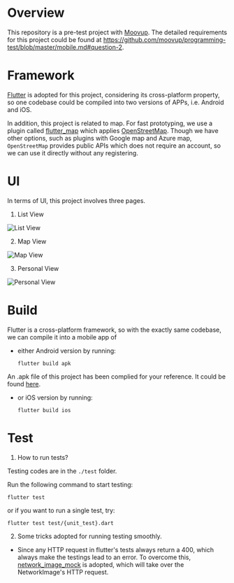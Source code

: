 # Overview

This repository is a pre-test project with [Moovup](https://moovup.com/). The detailed requirements for this project could be found at https://github.com/moovup/programming-test/blob/master/mobile.md#question-2.

# Framework

[Flutter](https://flutter.dev/) is adopted for this project, considering its cross-platform property, so one codebase could be compiled into two versions of APPs, i.e. Android and iOS.

In addition, this project is related to map. For fast prototyping, we use a plugin called [flutter_map](https://pub.dev/packages/flutter_map) which applies [OpenStreetMap](https://www.openstreetmap.org/). Though we have other options, such as plugins with Google map and Azure map, `OpenStreetMap` provides public APIs which does not require an account, so we can use it directly without any registering.

# UI

In terms of UI, this project involves three pages.

1. List View

![List View](images/listview.png "List View")

2. Map View
  
![Map View](images/mapview.png "Map View")

3. Personal View

![Personal View](images/personalview.png "Personal View")

# Build

Flutter is a cross-platform framework, so with the exactly same codebase, we can compile it into a mobile app of 

* either Android version by running:
  
  `flutter build apk`

An .apk file of this project has been complied for your reference. It could be found [here](https://drive.google.com/file/d/1mxG7DV_pRlj-y4HR6jWLk1EoHJZoKhOa/view?usp=sharing).

* or iOS version by running:

  `flutter build ios`
  
  
# Test

1. How to run tests?

<!-- ## Unit test -->

Testing codes are in the `./test` folder.

Run the following command to start testing:

  `flutter test`

or if you want to run a single test, try:

  `flutter test test/{unit_test}.dart`

<!-- ## Integration test

1. Launch the WebDriver

    Refer to [this](https://flutter.dev/docs/cookbook/testing/integration/introduction#6b-web) to download the web driver first, and then launch the web driver.

2. Run the following command for starting the test (assume that the browser is chrome):

        flutter drive --target=test_driver/app.dart --browser-name=chrome --browser-dimension 1280,720 --release -d web-server -->

2. Some tricks adopted for running testing smoothly.
   
* Since any HTTP request in flutter's tests always return a 400, which always make the testings lead to an error. To overcome this, [network_image_mock](https://pub.dev/packages/network_image_mock) is adopted, which will take over the NetworkImage's HTTP request.
